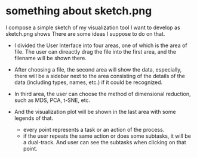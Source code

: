 # __something about sketch.png__

I compose a simple sketch of my visualization tool I want to develop as sketch.png shows
There are some ideas I suppose to do on that.

* I divided the User Interface into four areas, one of which is the area of file. The user can direactly drag the file into the first area, and the filename will be shown there.

* After choosing a file, the second area will show the data, especially, there will be a sidebar next to the area consisting of the details of the data (including types, names, etc.) if it could be recognized.

* In third area, the user can choose the method of dimensional reduction, such as MDS, PCA, t-SNE, etc.

* And the visualization plot will be shown in the last area with some legends of that.
    * every point represents a task or an action of the process.
    * if the user repeats the same action or does some subtasks, it will be a dual-track. And user can see the subtasks when clicking on that point.
